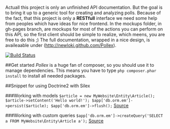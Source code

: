 Actuall this project is only an unfinished API documentation.
But the goal is to bring it up to a generic tool for creating and analyzing polls.
Because of the fact, that this project is only a __RESTfull__ interface we need
some help from peoples which have ideas for nice frontend.
In the mockups folder, in gh-pages branch, are mockups for most of the actions you can perform on this API,
so the first client should be simple to realize, which meens, you are free to do this ;)
The full documentation, wrapped in a nice design, is availeaable under (http://newloki.github.com/Pollex).

[![Build Status](https://secure.travis-ci.org/newLoki/Pollex.png?branch=master)](http://travis-ci.org/newLoki/Pollex)

##Get started
_Pollex_ is a huge fan of composer, so you should use it to manage dependencies.
This means you have to type `php composer.phar install` to install all needed packages.

##Snippet for using Doctrine2 with Silex

###Working with models
`$article = new MyWebsite\Entity\Article();
 $article->setContent('Hello world!');
 $app['db.orm.em']->persist($article);
 $app['db.orm.em']->flush();`
[Source](http://martinsikora.com/silex-doctrine2-orm)

###Working with custom queries
`$app['db.orm.em']->createQuery('SELECT a FROM MyWebsite\Entity\Article a');`
[Source](http://martinsikora.com/silex-doctrine2-orm)
